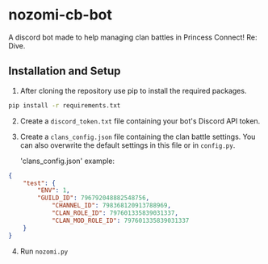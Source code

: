 # nozomi-cb-bot

A discord bot made to help managing clan battles in Princess Connect! Re: Dive.

## Installation and Setup

1. After cloning the repository use pip to install the required packages.
```bash
pip install -r requirements.txt
```

2. Create a `discord_token.txt` file containing your bot's Discord API token.

3. Create a `clans_config.json` file containing the clan battle settings.
You can also overwrite the default settings in this file or in `config.py`.

	'clans_config.json' example:
```json
{
	"test": {
		"ENV": 1,
		"GUILD_ID": 796792048882548756,
        	"CHANNEL_ID": 798368120913788969,
        	"CLAN_ROLE_ID": 797601335839031337,
        	"CLAN_MOD_ROLE_ID": 797601335839031337
	}
}
```

4. Run `nozomi.py`
